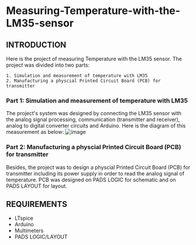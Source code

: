 # Measuring-Temperature-with-the-LM35-sensor
## INTRODUCTION
Here is the project of measuring Temperature with the LM35 sensor. The project was divided into two parts:

    1. Simulation and measurement of temperature with LM35
    2. Manufacturing a physcial Printed Circuit Board (PCB) for transmitter
    
### Part 1: Simulation and measurement of temperature with LM35
The project's system was designed by connecting the LM35 sensor with the analog signal processing, communication (transmitter and receiver), analog to digital converter circuits and Arduino. Here is the diagram of this measurement as below:
![image](https://github.com/Yendang1206/Measuring-Temperature-with-the-LM35-sensor/assets/86560239/27d2ad32-f9f7-4900-b8d7-8273d9fe72b5)
### Part 2: Manufacturing a physcial Printed Circuit Board (PCB) for transmitter
Besides, the project was to design a physcial Printed Circuit Board (PCB) for transmitter including its power supply in order to read the analog signal of temperature. PCB was designed on PADS LOGIC for schematic and on PADS LAYOUT for layout.
## REQUIREMENTS
- LTspice
- Arduino
- Multimeters
- PADS LOGIC/LAYOUT
